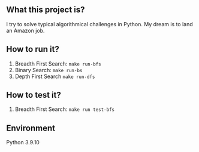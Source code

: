 What this project is?
---------------------
I try to solve typical algorithmical challenges in Python.
My dream is to land an Amazon job.

How to run it?
---------------------
1. Breadth First Search: `make run-bfs`
2. Binary Search: `make run-bs`
3. Depth First Search `make run-dfs`

How to test it?
-------------------
1. Breadth First Search: `make run test-bfs`

Environment
----------------------
Python 3.9.10